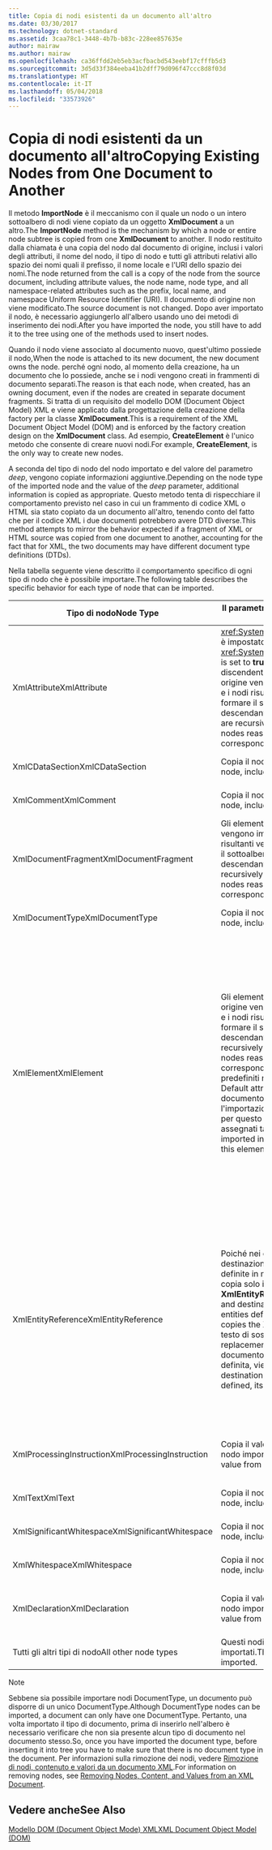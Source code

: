```yaml
---
title: Copia di nodi esistenti da un documento all'altro
ms.date: 03/30/2017
ms.technology: dotnet-standard
ms.assetid: 3caa78c1-3448-4b7b-b83c-228ee857635e
author: mairaw
ms.author: mairaw
ms.openlocfilehash: ca36ffdd2eb5eb3acfbacbd543eebf17cfffb5d3
ms.sourcegitcommit: 3d5d33f384eeba41b2dff79d096f47ccc8d8f03d
ms.translationtype: HT
ms.contentlocale: it-IT
ms.lasthandoff: 05/04/2018
ms.locfileid: "33573926"
---
```

# <a name="copying-existing-nodes-from-one-document-to-another"></a><span data-ttu-id="8a3b1-102">Copia di nodi esistenti da un documento all'altro</span><span class="sxs-lookup"><span data-stu-id="8a3b1-102">Copying Existing Nodes from One Document to Another</span></span>
<span data-ttu-id="8a3b1-103">Il metodo **ImportNode** è il meccanismo con il quale un nodo o un intero sottoalbero di nodi viene copiato da un oggetto **XmlDocument** a un altro.</span><span class="sxs-lookup"><span data-stu-id="8a3b1-103">The **ImportNode** method is the mechanism by which a node or entire node subtree is copied from one **XmlDocument** to another.</span></span> <span data-ttu-id="8a3b1-104">Il nodo restituito dalla chiamata è una copia del nodo dal documento di origine, inclusi i valori degli attributi, il nome del nodo, il tipo di nodo e tutti gli attributi relativi allo spazio dei nomi quali il prefisso, il nome locale e l'URI dello spazio dei nomi.</span><span class="sxs-lookup"><span data-stu-id="8a3b1-104">The node returned from the call is a copy of the node from the source document, including attribute values, the node name, node type, and all namespace-related attributes such as the prefix, local name, and namespace Uniform Resource Identifier (URI).</span></span> <span data-ttu-id="8a3b1-105">Il documento di origine non viene modificato.</span><span class="sxs-lookup"><span data-stu-id="8a3b1-105">The source document is not changed.</span></span> <span data-ttu-id="8a3b1-106">Dopo aver importato il nodo, è necessario aggiungerlo all'albero usando uno dei metodi di inserimento dei nodi.</span><span class="sxs-lookup"><span data-stu-id="8a3b1-106">After you have imported the node, you still have to add it to the tree using one of the methods used to insert nodes.</span></span>  
  
 <span data-ttu-id="8a3b1-107">Quando il nodo viene associato al documento nuovo, quest'ultimo possiede il nodo,</span><span class="sxs-lookup"><span data-stu-id="8a3b1-107">When the node is attached to its new document, the new document owns the node.</span></span> <span data-ttu-id="8a3b1-108">perché ogni nodo, al momento della creazione, ha un documento che lo possiede, anche se i nodi vengono creati in frammenti di documento separati.</span><span class="sxs-lookup"><span data-stu-id="8a3b1-108">The reason is that each node, when created, has an owning document, even if the nodes are created in separate document fragments.</span></span> <span data-ttu-id="8a3b1-109">Si tratta di un requisito del modello DOM (Document Object Model) XML e viene applicato dalla progettazione della creazione della factory per la classe **XmlDocument**.</span><span class="sxs-lookup"><span data-stu-id="8a3b1-109">This is a requirement of the XML Document Object Model (DOM) and is enforced by the factory creation design on the **XmlDocument** class.</span></span> <span data-ttu-id="8a3b1-110">Ad esempio, **CreateElement** è l'unico metodo che consente di creare nuovi nodi.</span><span class="sxs-lookup"><span data-stu-id="8a3b1-110">For example, **CreateElement**, is the only way to create new nodes.</span></span>  
  
 <span data-ttu-id="8a3b1-111">A seconda del tipo di nodo del nodo importato e del valore del parametro *deep*, vengono copiate informazioni aggiuntive.</span><span class="sxs-lookup"><span data-stu-id="8a3b1-111">Depending on the node type of the imported node and the value of the *deep* parameter, additional information is copied as appropriate.</span></span> <span data-ttu-id="8a3b1-112">Questo metodo tenta di rispecchiare il comportamento previsto nel caso in cui un frammento di codice XML o HTML sia stato copiato da un documento all'altro, tenendo conto del fatto che per il codice XML i due documenti potrebbero avere DTD diverse.</span><span class="sxs-lookup"><span data-stu-id="8a3b1-112">This method attempts to mirror the behavior expected if a fragment of XML or HTML source was copied from one document to another, accounting for the fact that for XML, the two documents may have different document type definitions (DTDs).</span></span>  
  
 <span data-ttu-id="8a3b1-113">Nella tabella seguente viene descritto il comportamento specifico di ogni tipo di nodo che è possibile importare.</span><span class="sxs-lookup"><span data-stu-id="8a3b1-113">The following table describes the specific behavior for each type of node that can be imported.</span></span>  
  
|<span data-ttu-id="8a3b1-114">Tipo di nodo</span><span class="sxs-lookup"><span data-stu-id="8a3b1-114">Node Type</span></span>|<span data-ttu-id="8a3b1-115">Il parametro *deep* è true</span><span class="sxs-lookup"><span data-stu-id="8a3b1-115">*deep* parameter is true</span></span>|<span data-ttu-id="8a3b1-116">Il parametro *deep* è false</span><span class="sxs-lookup"><span data-stu-id="8a3b1-116">*deep* parameter is false</span></span>|  
|---------------|------------------------------|-------------------------------|  
|<span data-ttu-id="8a3b1-117">XmlAttribute</span><span class="sxs-lookup"><span data-stu-id="8a3b1-117">XmlAttribute</span></span>|<span data-ttu-id="8a3b1-118"><xref:System.Xml.XmlAttribute.Specified%2A> è impostato su **true** in XmlAttribute.</span><span class="sxs-lookup"><span data-stu-id="8a3b1-118">The <xref:System.Xml.XmlAttribute.Specified%2A> is set to **true** on the XmlAttribute.</span></span> <span data-ttu-id="8a3b1-119">I discendenti dell'elemento **XmlAttribute** di origine vengono importati in modo ricorsivo e i nodi risultanti vengono riassemblati per formare il sottoalbero corrispondente.</span><span class="sxs-lookup"><span data-stu-id="8a3b1-119">The descendants of the source **XmlAttribute** are recursively imported and the resulting nodes reassembled to form the corresponding subtree.</span></span>|<span data-ttu-id="8a3b1-120">Il parametro *deep* non è applicabile ai nodi **XmlAttribute**, perché questi restano sempre associati ai nodi figlio durante l'importazione.</span><span class="sxs-lookup"><span data-stu-id="8a3b1-120">The *deep* parameter does not apply to **XmlAttribute** nodes, because they always carry their child nodes with them when imported.</span></span>|  
|<span data-ttu-id="8a3b1-121">XmlCDataSection</span><span class="sxs-lookup"><span data-stu-id="8a3b1-121">XmlCDataSection</span></span>|<span data-ttu-id="8a3b1-122">Copia il nodo, compresi i dati.</span><span class="sxs-lookup"><span data-stu-id="8a3b1-122">Copies the node, including its data.</span></span>|<span data-ttu-id="8a3b1-123">Copia il nodo, compresi i dati.</span><span class="sxs-lookup"><span data-stu-id="8a3b1-123">Copies the node, including its data.</span></span>|  
|<span data-ttu-id="8a3b1-124">XmlComment</span><span class="sxs-lookup"><span data-stu-id="8a3b1-124">XmlComment</span></span>|<span data-ttu-id="8a3b1-125">Copia il nodo, compresi i dati.</span><span class="sxs-lookup"><span data-stu-id="8a3b1-125">Copies the node, including its data.</span></span>|<span data-ttu-id="8a3b1-126">Copia il nodo, compresi i dati.</span><span class="sxs-lookup"><span data-stu-id="8a3b1-126">Copies the node, including its data.</span></span>|  
|<span data-ttu-id="8a3b1-127">XmlDocumentFragment</span><span class="sxs-lookup"><span data-stu-id="8a3b1-127">XmlDocumentFragment</span></span>|<span data-ttu-id="8a3b1-128">Gli elementi discendenti del nodo di origine vengono importati in modo ricorsivo e i nodi risultanti vengono riassemblati per formare il sottoalbero corrispondente.</span><span class="sxs-lookup"><span data-stu-id="8a3b1-128">The descendants of the source node are recursively imported and the resulting nodes reassembled to form the corresponding subtree.</span></span>|<span data-ttu-id="8a3b1-129">Viene creato un **XmlDocumentFragment** vuoto.</span><span class="sxs-lookup"><span data-stu-id="8a3b1-129">An empty **XmlDocumentFragment** is created.</span></span>|  
|<span data-ttu-id="8a3b1-130">XmlDocumentType</span><span class="sxs-lookup"><span data-stu-id="8a3b1-130">XmlDocumentType</span></span>|<span data-ttu-id="8a3b1-131">Copia il nodo, compresi i dati.\*</span><span class="sxs-lookup"><span data-stu-id="8a3b1-131">Copies the node, including its data.\*</span></span>|<span data-ttu-id="8a3b1-132">Copia il nodo, compresi i dati.\*</span><span class="sxs-lookup"><span data-stu-id="8a3b1-132">Copies the node, including its data.\*</span></span>|  
|<span data-ttu-id="8a3b1-133">XmlElement</span><span class="sxs-lookup"><span data-stu-id="8a3b1-133">XmlElement</span></span>|<span data-ttu-id="8a3b1-134">Gli elementi discendenti dell'elemento di origine vengono importati in modo ricorsivo e i nodi risultanti vengono riassemblati per formare il sottoalbero corrispondente.</span><span class="sxs-lookup"><span data-stu-id="8a3b1-134">The descendants of the source element are recursively imported and the resulting nodes reassembled to form the corresponding subtree.</span></span> <span data-ttu-id="8a3b1-135">**Nota:** gli attributi predefiniti non vengono copiati.</span><span class="sxs-lookup"><span data-stu-id="8a3b1-135">**Note:**  Default attributes are not copied.</span></span> <span data-ttu-id="8a3b1-136">Se il documento verso il quale avviene l'importazione definisce attributi predefiniti per questo nome di elemento, verranno assegnati tali attributi.</span><span class="sxs-lookup"><span data-stu-id="8a3b1-136">If the document being imported into defines default attributes for this element name, those are assigned.</span></span>|<span data-ttu-id="8a3b1-137">I nodi Attribute specificati dell'elemento di origine vengono importati e i nodi **XmlAttribute** generati vengono associati al nuovo elemento.</span><span class="sxs-lookup"><span data-stu-id="8a3b1-137">Specified attribute nodes of the source element are imported, and the generated **XmlAttribute** nodes are attached to the new element.</span></span> <span data-ttu-id="8a3b1-138">I nodi discendenti non vengono copiati.</span><span class="sxs-lookup"><span data-stu-id="8a3b1-138">The descendant nodes are not copied.</span></span> <span data-ttu-id="8a3b1-139">**Nota:** gli attributi predefiniti non vengono copiati.</span><span class="sxs-lookup"><span data-stu-id="8a3b1-139">**Note:**  Default attributes are not copied.</span></span> <span data-ttu-id="8a3b1-140">Se il documento verso il quale avviene l'importazione definisce attributi predefiniti per questo nome di elemento, verranno assegnati tali attributi.</span><span class="sxs-lookup"><span data-stu-id="8a3b1-140">If the document being imported into defines default attributes for this element name, those are assigned.</span></span>|  
|<span data-ttu-id="8a3b1-141">XmlEntityReference</span><span class="sxs-lookup"><span data-stu-id="8a3b1-141">XmlEntityReference</span></span>|<span data-ttu-id="8a3b1-142">Poiché nei documenti di origine e di destinazione le entità potrebbero essere definite in modo diverso, questo metodo copia solo il nodo **XmlEntityReference**.</span><span class="sxs-lookup"><span data-stu-id="8a3b1-142">Because the source and destination documents could have the entities defined differently, this method only copies the **XmlEntityReference** node.</span></span> <span data-ttu-id="8a3b1-143">Il testo di sostituzione non viene incluso.</span><span class="sxs-lookup"><span data-stu-id="8a3b1-143">The replacement text is not included.</span></span> <span data-ttu-id="8a3b1-144">Se nel documento di destinazione l'entità è definita, viene assegnato il suo valore.</span><span class="sxs-lookup"><span data-stu-id="8a3b1-144">If the destination document has the entity defined, its value is assigned.</span></span>|<span data-ttu-id="8a3b1-145">Poiché nei documenti di origine e di destinazione le entità potrebbero essere definite in modo diverso, questo metodo copia solo il nodo **XmlEntityReference**.</span><span class="sxs-lookup"><span data-stu-id="8a3b1-145">Because the source and destination documents could have the entities defined differently, this method only copies the **XmlEntityReference** node.</span></span> <span data-ttu-id="8a3b1-146">Il testo di sostituzione non viene incluso.</span><span class="sxs-lookup"><span data-stu-id="8a3b1-146">The replacement text is not included.</span></span> <span data-ttu-id="8a3b1-147">Se nel documento di destinazione l'entità è definita, viene assegnato il suo valore.</span><span class="sxs-lookup"><span data-stu-id="8a3b1-147">If the destination document has the entity defined, its value is assigned.</span></span>|  
|<span data-ttu-id="8a3b1-148">XmlProcessingInstruction</span><span class="sxs-lookup"><span data-stu-id="8a3b1-148">XmlProcessingInstruction</span></span>|<span data-ttu-id="8a3b1-149">Copia il valore di destinazione e dei dati dal nodo importato.</span><span class="sxs-lookup"><span data-stu-id="8a3b1-149">Copies the target and data value from the imported node.</span></span>|<span data-ttu-id="8a3b1-150">Copia il valore di destinazione e dei dati dal nodo importato.</span><span class="sxs-lookup"><span data-stu-id="8a3b1-150">Copies the target and data value from the imported node.</span></span>|  
|<span data-ttu-id="8a3b1-151">XmlText</span><span class="sxs-lookup"><span data-stu-id="8a3b1-151">XmlText</span></span>|<span data-ttu-id="8a3b1-152">Copia il nodo, compresi i dati.</span><span class="sxs-lookup"><span data-stu-id="8a3b1-152">Copies the node, including its data.</span></span>|<span data-ttu-id="8a3b1-153">Copia il nodo, compresi i dati.</span><span class="sxs-lookup"><span data-stu-id="8a3b1-153">Copies the node, including its data.</span></span>|  
|<span data-ttu-id="8a3b1-154">XmlSignificantWhitespace</span><span class="sxs-lookup"><span data-stu-id="8a3b1-154">XmlSignificantWhitespace</span></span>|<span data-ttu-id="8a3b1-155">Copia il nodo, compresi i dati.</span><span class="sxs-lookup"><span data-stu-id="8a3b1-155">Copies the node, including its data.</span></span>|<span data-ttu-id="8a3b1-156">Copia il nodo, compresi i dati.</span><span class="sxs-lookup"><span data-stu-id="8a3b1-156">Copies the node, including its data.</span></span>|  
|<span data-ttu-id="8a3b1-157">XmlWhitespace</span><span class="sxs-lookup"><span data-stu-id="8a3b1-157">XmlWhitespace</span></span>|<span data-ttu-id="8a3b1-158">Copia il nodo, compresi i dati.</span><span class="sxs-lookup"><span data-stu-id="8a3b1-158">Copies the node, including its data.</span></span>|<span data-ttu-id="8a3b1-159">Copia il nodo, compresi i dati.</span><span class="sxs-lookup"><span data-stu-id="8a3b1-159">Copies the node, including its data.</span></span>|  
|<span data-ttu-id="8a3b1-160">XmlDeclaration</span><span class="sxs-lookup"><span data-stu-id="8a3b1-160">XmlDeclaration</span></span>|<span data-ttu-id="8a3b1-161">Copia il valore di destinazione e dei dati dal nodo importato.</span><span class="sxs-lookup"><span data-stu-id="8a3b1-161">Copies the target and data value from the imported node.</span></span>|<span data-ttu-id="8a3b1-162">Copia il valore di destinazione e dei dati dal nodo importato.</span><span class="sxs-lookup"><span data-stu-id="8a3b1-162">Copies the target and data value from the imported node.</span></span>|  
|<span data-ttu-id="8a3b1-163">Tutti gli altri tipi di nodo</span><span class="sxs-lookup"><span data-stu-id="8a3b1-163">All other node types</span></span>|<span data-ttu-id="8a3b1-164">Questi nodi non possono essere importati.</span><span class="sxs-lookup"><span data-stu-id="8a3b1-164">These node types cannot be imported.</span></span>|<span data-ttu-id="8a3b1-165">Questi nodi non possono essere importati.</span><span class="sxs-lookup"><span data-stu-id="8a3b1-165">These node types cannot be imported.</span></span>|  
  
> [!NOTE]
>  <span data-ttu-id="8a3b1-166">Sebbene sia possibile importare nodi DocumentType, un documento può disporre di un unico DocumentType.</span><span class="sxs-lookup"><span data-stu-id="8a3b1-166">Although DocumentType nodes can be imported, a document can only have one DocumentType.</span></span> <span data-ttu-id="8a3b1-167">Pertanto, una volta importato il tipo di documento, prima di inserirlo nell'albero è necessario verificare che non sia presente alcun tipo di documento nel documento stesso.</span><span class="sxs-lookup"><span data-stu-id="8a3b1-167">So, once you have imported the document type, before inserting it into tree you have to make sure that there is no document type in the document.</span></span> <span data-ttu-id="8a3b1-168">Per informazioni sulla rimozione dei nodi, vedere [Rimozione di nodi, contenuto e valori da un documento XML](../../../../docs/standard/data/xml/removing-nodes-content-and-values-from-an-xml-document.md).</span><span class="sxs-lookup"><span data-stu-id="8a3b1-168">For information on removing nodes, see [Removing Nodes, Content, and Values from an XML Document](../../../../docs/standard/data/xml/removing-nodes-content-and-values-from-an-xml-document.md).</span></span>  
  
## <a name="see-also"></a><span data-ttu-id="8a3b1-169">Vedere anche</span><span class="sxs-lookup"><span data-stu-id="8a3b1-169">See Also</span></span>  
 [<span data-ttu-id="8a3b1-170">Modello DOM (Document Object Mode) XML</span><span class="sxs-lookup"><span data-stu-id="8a3b1-170">XML Document Object Model (DOM)</span></span>](../../../../docs/standard/data/xml/xml-document-object-model-dom.md)

